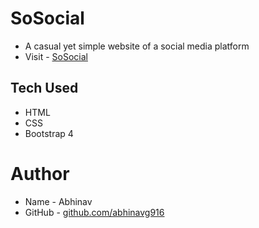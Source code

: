 # SoSocial
- A casual yet simple website of a social media platform
- Visit - [SoSocial]()

## Tech Used
- HTML
- CSS
- Bootstrap 4

# Author

- Name - Abhinav
- GitHub - [github.com/abhinavg916](https://github.com/abhinavg916)

